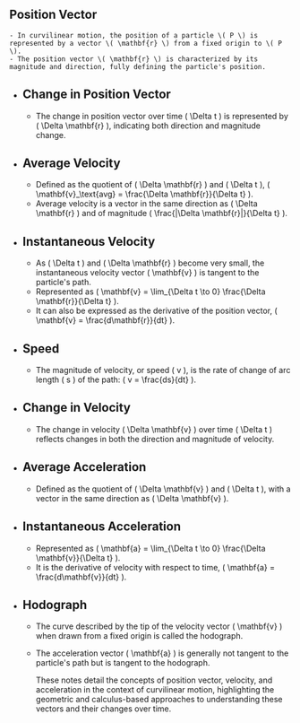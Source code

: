 ## Position Vector
	- In curvilinear motion, the position of a particle \( P \) is represented by a vector \( \mathbf{r} \) from a fixed origin to \( P \).
	- The position vector \( \mathbf{r} \) is characterized by its magnitude and direction, fully defining the particle's position.
- ## Change in Position Vector
	- The change in position vector over time \( \Delta t \) is represented by \( \Delta \mathbf{r} \), indicating both direction and magnitude change.
- ## Average Velocity
	- Defined as the quotient of \( \Delta \mathbf{r} \) and \( \Delta t \), \( \mathbf{v}_\text{avg} = \frac{\Delta \mathbf{r}}{\Delta t} \).
	- Average velocity is a vector in the same direction as \( \Delta \mathbf{r} \) and of magnitude \( \frac{|\Delta \mathbf{r}|}{\Delta t} \).
- ## Instantaneous Velocity
	- As \( \Delta t \) and \( \Delta \mathbf{r} \) become very small, the instantaneous velocity vector \( \mathbf{v} \) is tangent to the particle's path.
	- Represented as \( \mathbf{v} = \lim_{\Delta t \to 0} \frac{\Delta \mathbf{r}}{\Delta t} \).
	- It can also be expressed as the derivative of the position vector, \( \mathbf{v} = \frac{d\mathbf{r}}{dt} \).
- ## Speed
	- The magnitude of velocity, or speed \( v \), is the rate of change of arc length \( s \) of the path: \( v = \frac{ds}{dt} \).
- ## Change in Velocity
	- The change in velocity \( \Delta \mathbf{v} \) over time \( \Delta t \) reflects changes in both the direction and magnitude of velocity.
- ## Average Acceleration
	- Defined as the quotient of \( \Delta \mathbf{v} \) and \( \Delta t \), with a vector in the same direction as \( \Delta \mathbf{v} \).
- ## Instantaneous Acceleration
	- Represented as \( \mathbf{a} = \lim_{\Delta t \to 0} \frac{\Delta \mathbf{v}}{\Delta t} \).
	- It is the derivative of velocity with respect to time, \( \mathbf{a} = \frac{d\mathbf{v}}{dt} \).
- ## Hodograph
	- The curve described by the tip of the velocity vector \( \mathbf{v} \) when drawn from a fixed origin is called the hodograph.
	- The acceleration vector \( \mathbf{a} \) is generally not tangent to the particle's path but is tangent to the hodograph.
	  
	  These notes detail the concepts of position vector, velocity, and acceleration in the context of curvilinear motion, highlighting the geometric and calculus-based approaches to understanding these vectors and their changes over time.